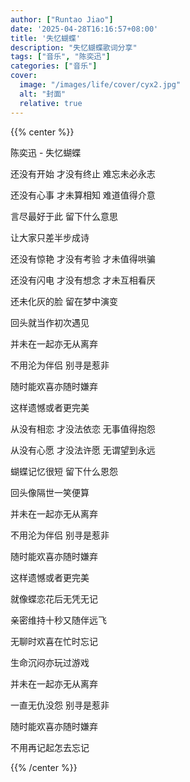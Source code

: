 ```yaml
---
author: ["Runtao Jiao"]
date: '2025-04-28T16:16:57+08:00'
title: '失忆蝴蝶'
description: "失忆蝴蝶歌词分享"
tags: ["音乐", "陈奕迅"]
categories: ["音乐"]
cover:
  image: "/images/life/cover/cyx2.jpg"
  alt: "封面"
  relative: true
---
```


{{% center %}}

<!-- <iframe frameborder="no" border="0" marginwidth="0" marginheight="0" width="100%" height="100" src="https://music.163.com/outchain/player?type=2&id=29764553&amp;auto=1&amp;height=100"></iframe> -->

陈奕迅 - 失忆蝴蝶

还没有开始 才没有终止 难忘未必永志

还没有心事 才未算相知 难道值得介意

言尽最好于此 留下什么意思

让大家只差半步成诗

还没有惊艳 才没有考验 才未值得哄骗

还没有闪电 才没有想念 才未互相看厌

还未化灰的脸 留在梦中演变

回头就当作初次遇见

并未在一起亦无从离弃

不用沦为伴侣 别寻是惹非

随时能欢喜亦随时嫌弃

这样遗憾或者更完美

从没有相恋 才没法依恋 无事值得抱怨

从没有心愿 才没法许愿 无谓望到永远

蝴蝶记忆很短 留下什么恩怨

回头像隔世一笑便算

并未在一起亦无从离弃

不用沦为伴侣 别寻是惹非

随时能欢喜亦随时嫌弃

这样遗憾或者更完美

就像蝶恋花后无凭无记

亲密维持十秒又随伴远飞

无聊时欢喜在忙时忘记

生命沉闷亦玩过游戏

并未在一起亦无从离弃

一直无仇没怨 别寻是惹非

随时能欢喜亦随时嫌弃

不用再记起怎去忘记

{{% /center %}}
